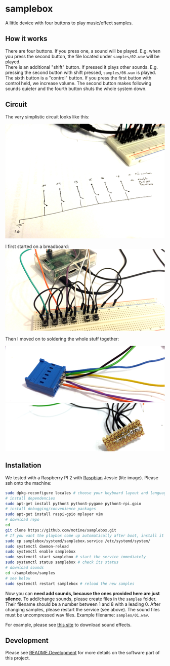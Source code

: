 # samplebox

A little device with four buttons to play music/effect samples.

## How it works

There are four buttons. If you press one, a sound will be played. E.g. when you press the second button, the file located under `samples/02.wav` will be played.  
There is an additional "shift" button. If pressed it plays other sounds. E.g. pressing the second button with shift pressed, `samples/06.wav` is played.  
The sixth button is a "control" button. If you press the first button with control held, we increase volume. The second button makes following sounds quieter and the fourth button shuts the whole system down.

## Circuit

The very simplistic circuit looks like this:

![circuit](photos/circuit.jpg)

I first started on a breadboard:
![breadboard](photos/breadboard.jpg)

Then I moved on to soldering the whole stuff together:

![plug](photos/plug.jpg)
![ground](photos/ground.jpg)

## Installation

We tested with a Raspberry PI 2 with [Raspbian](https://www.raspberrypi.org/downloads/raspbian/) Jessie (lite image). Please ssh onto the machine:

```bash
sudo dpkg-reconfigure locales # choose your keyboard layout and language (I prefer en_US.UTF-8)
# install dependencies
sudo apt-get install python3 python3-pygame python3-rpi.gpio
# install debugging/convenience packages
sudo apt-get install raspi-gpio mplayer vim
# download repo
cd
git clone https://github.com/motine/samplebox.git
# If you want the playbox come up automatically after boot, install it as a systemd service
sudo cp samplebox/systemd/samplebox.service /etc/systemd/system/
sudo systemctl daemon-reload
sudo systemctl enable samplebox
sudo systemctl start samplebox # start the service immediately
sudo systemctl status samplebox # check its status
# download sounds
cd ~/samplebox/samples
# see below
sudo systemctl restart samplebox # reload the new samples
```

Now you can **need add sounds, because the ones provided here are just silence**. To add/change sounds, please create files in the `samples` folder.
Their filename should be a number between 1 and 8 with a leading 0. After changing samples, please restart the service (see above).
The sound files must be uncompressed wav files. Example filename: `samples/01.wav`.

For example, please see [this site](http://www.orangefreesounds.com/category/sound-effects/funny-sounds/page/2/) to download sound effects.

## Development

Please see [README.Development](README.Development.md) for more details on the software part of this project.

